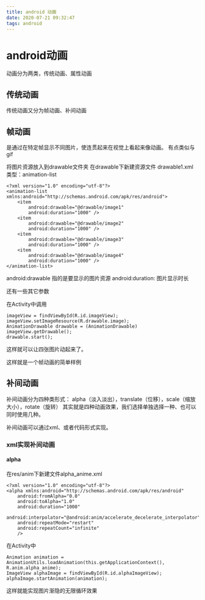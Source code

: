 ```yaml
---
title: android 动画
date: 2020-07-21 09:32:47
tags: android
---
```


# android动画


动画分为两类，传统动画、属性动画

## 传统动画
传统动画又分为帧动画、补间动画

## 帧动画
是通过在特定帧显示不同图片，使连贯起来在视觉上看起来像动画。
有点类似与gif

将图片资源放入到drawable文件夹
在drawable下新建资源文件 drawable1.xml  类型：animation-list

```
<?xml version="1.0" encoding="utf-8"?>
<animation-list xmlns:android="http://schemas.android.com/apk/res/android">
    <item
        android:drawable="@drawable/image1"
        android:duration="1000" />
    <item
        android:drawable="@drawable/image2"
        android:duration="1000" />
    <item
        android:drawable="@drawable/image3"
        android:duration="1000" />
    <item
        android:drawable="@drawable/image4"
        android:duration="1000" />
</animation-list>
```

android:drawable 指的是要显示的图片资源
android:duration: 图片显示时长

还有一些其它参数

在Activity中调用
```
imageView = findViewById(R.id.imageView);
imageView.setImageResource(R.drawable.image);
AnimationDrawable drawable = (AnimationDrawable) imageView.getDrawable();
drawable.start();
```
这样就可以让四张图片动起来了。

这样就是一个帧动画的简单样例

## 补间动画

补间动画分为四种类形式： alpha（淡入淡出），translate（位移），scale（缩放大小），rotate（旋转）
其实就是四种动画效果，我们选择单独选择一种、也可以同时使用几种。

补间动画可以通过xml、或者代码形式实现。

### xml实现补间动画

#### alpha
在res/anim下新建文件alpha_anime.xml
```
<?xml version="1.0" encoding="utf-8"?>
<alpha xmlns:android="http://schemas.android.com/apk/res/android"
    android:fromAlpha="0.0"
    android:toAlpha="1.0"
    android:duration="1000"
    android:interpolator="@android:anim/accelerate_decelerate_interpolator"
    android:repeatMode="restart"
    android:repeatCount="infinite"
    />
```
在Activity中
```
Animation animation = AnimationUtils.loadAnimation(this.getApplicationContext(), R.anim.alpha_anime);
ImageView alphaImage = findViewById(R.id.alphaImageView);
alphaImage.startAnimation(animation);
```
这样就能实现图片渐隐的无限循环效果